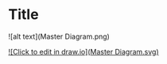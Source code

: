# Title 

![alt text](Master Diagram.png)

[![Click to edit in draw.io](Master Diagram.svg)](../drawio-github/edit-diagram.html?repo=SLAP&path=Master%2FDiagram.xml)
